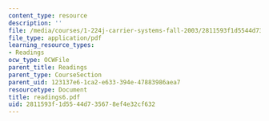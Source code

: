 ```yaml
---
content_type: resource
description: ''
file: /media/courses/1-224j-carrier-systems-fall-2003/2811593f1d5544d735678ef4e32cf632_readings6.pdf
file_type: application/pdf
learning_resource_types:
- Readings
ocw_type: OCWFile
parent_title: Readings
parent_type: CourseSection
parent_uid: 123137e6-1ca2-e633-394e-47883986aea7
resourcetype: Document
title: readings6.pdf
uid: 2811593f-1d55-44d7-3567-8ef4e32cf632
---
```


